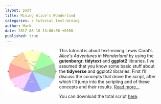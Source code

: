 ```yaml
---
layout: post
title: Mining Alice's Wonderland
categories: r tutorial text-mining
author: Mark
date: 2017-08-10 13:00:00 +0100
published: true
---
```


<img src="/_pages/tutorials/mining-alices-wonderland/sentiment-centers.png" width="35%" height="35%" align="left"/> This tutorial is about text-mining Lewis Carol's _Alice's Adventures in Wonderland_ by using the **gutenbergr**, **tidytext** and **ggplot2** libraries. I've assumed that you know some basic stuff about the **tidyverse** and ggplot2 libraries. First I'll discuss the concepts that drove the script, after which I'll jump into the scripting and of these concepts and their results. [Read more...](/mining-alices-wonderland/)

You can download the total script [here](https://gist.github.com/mark-me/d080979ce8beb595faf1dcab38b6e392).

